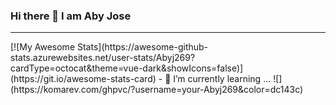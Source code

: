 ### Hi there 👋 I am Aby Jose
<hr>
[![My Awesome Stats](https://awesome-github-stats.azurewebsites.net/user-stats/Abyj269?cardType=octocat&theme=vue-dark&showIcons=false)](https://git.io/awesome-stats-card)
- 🌱 I’m currently learning ...
![](https://komarev.com/ghpvc/?username=your-Abyj269&color=dc143c)
<!--
**Abyj269/Abyj269** is a ✨ _special_ ✨ repository because its `README.md` (this file) appears on your GitHub profile.

Here are some ideas to get you started:

- 🔭 I’m currently working on ...

- 👯 I’m looking to collaborate on ...
- 🤔 I’m looking for help with ...
- 💬 Ask me about ...
- 📫 How to reach me: ...
- 😄 Pronouns: ...
- ⚡ Fun fact: ...
-->
